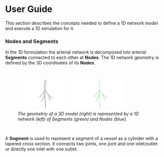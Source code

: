 <h1>User Guide </h1>

This section describes the concepts needed to define a 1D network model and execute a 1D simulation for it. 


<h3> Nodes and Segments </h3>

In the 1D formulation the arterial network is decomposed into arterial **Segments** connected to each other at **Nodes**. The 1D network
geometry is defined by the 3D coordinates of its **Nodes**. 

<br>
<figure>
  <img src="documentation/1d_simulation/solver/images/3d-model.png" style="float: left; width: 40%; margin-right: 1%; margin-bottom: 0.5em;">
  <img src="documentation/1d_simulation/solver/images/1d-network-model.png" style="float: left; width: 40%; margin-right: 1%; margin-bottom: 0.5em;">
  <p style="clear: both;">
  <figcaption> <i>The geometriy of a 3D model (right) is represented by a 1D network (left) of Segments (green) and Nodes (blue). </i></figcaption>
</figure>
<br>

A **Segment** is used to represent a segment of a vessel as a cylinder with a tapered cross section. It connects two joints, one joint and one inlet/outlet or directly one inlet with one outlet.




